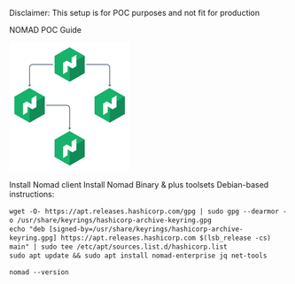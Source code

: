 Disclaimer: This setup is for POC purposes and not fit for production

NOMAD POC Guide


![Alt text](image.png)

Install Nomad client
Install Nomad Binary &  plus toolsets Debian-based instructions:

```
wget -O- https://apt.releases.hashicorp.com/gpg | sudo gpg --dearmor -o /usr/share/keyrings/hashicorp-archive-keyring.gpg
echo "deb [signed-by=/usr/share/keyrings/hashicorp-archive-keyring.gpg] https://apt.releases.hashicorp.com $(lsb_release -cs) main" | sudo tee /etc/apt/sources.list.d/hashicorp.list
sudo apt update && sudo apt install nomad-enterprise jq net-tools

```
```
nomad --version
```